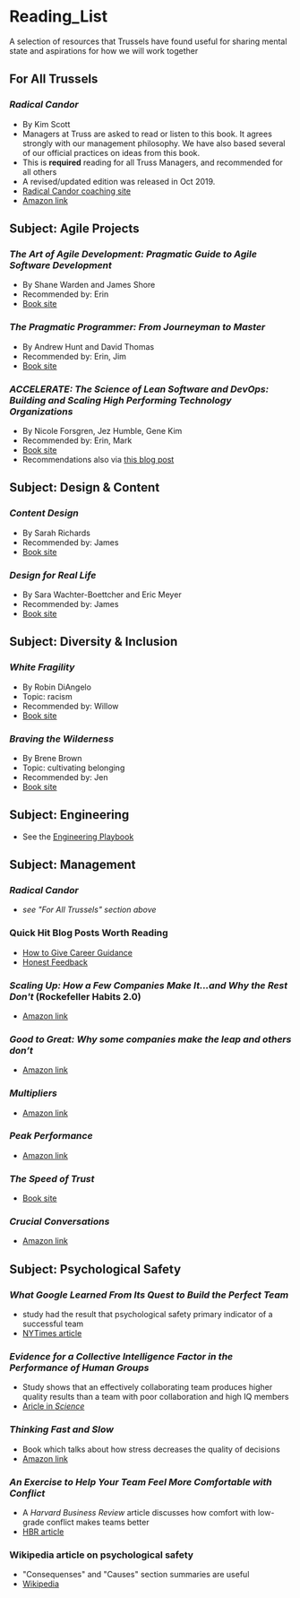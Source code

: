 # Reading_List

A selection of resources that Trussels have found useful for sharing mental state and aspirations for how we will work together

## For All Trussels

### _Radical Candor_

* By Kim Scott
* Managers at Truss are asked to read or listen to this book. It agrees strongly with our management philosophy. We have also based several of our official practices on ideas from this book.
* This is **required** reading for all Truss Managers, and recommended for all others
* A revised/updated edition was released in Oct 2019.
* [Radical Candor coaching site](https://www.radicalcandor.com/)
* [Amazon link](https://www.amazon.com/Radical-Candor-Revised-Kick-Ass-Humanity/dp/1250235375)

## Subject: Agile Projects

### _The Art of Agile Development: Pragmatic Guide to Agile Software Development_

* By Shane Warden and James Shore
* Recommended by: Erin
* [Book site](http://shop.oreilly.com/product/9780596527679.do)

### _The Pragmatic Programmer: From Journeyman to Master_

* By Andrew Hunt and David Thomas
* Recommended by: Erin, Jim
* [Book site](https://pragprog.com/book/tpp/the-pragmatic-programmer)

### _ACCELERATE: The Science of Lean Software and DevOps: Building and Scaling High Performing Technology Organizations_

* By Nicole Forsgren, Jez Humble, Gene Kim
* Recommended by: Erin, Mark
* [Book site](https://itrevolution.com/book/accelerate/)
* Recommendations also via [this blog post](https://jacobian.org/2018/may/2/engmanager-reading-list/)

## Subject: Design & Content

### _Content Design_

* By Sarah Richards
* Recommended by: James
* [Book site](https://contentdesign.london/book/)

### _Design for Real Life_

* By Sara Wachter-Boettcher and Eric Meyer
* Recommended by: James
* [Book site](https://abookapart.com/products/design-for-real-life)

## Subject: Diversity & Inclusion

### _White Fragility_

* By Robin DiAngelo
* Topic: racism
* Recommended by: Willow
* [Book site](https://www.penguinrandomhouse.com/books/566247/white-fragility-by-robin-diangelo/9780807047415/)

### _Braving the Wilderness_

* By Brene Brown
* Topic: cultivating belonging
* Recommended by: Jen
* [Book site](https://www.penguinrandomhouse.com/books/234254/braving-the-wilderness-by-brene-brown-phd-lmsw/9780812995848/)

## Subject: Engineering

* See the [Engineering Playbook](https://github.com/trussworks/Engineering-Playbook/blob/master/developing/learning/README.md)

## Subject: Management

### _Radical Candor_

* _see "For All Trussels" section above_

### Quick Hit Blog Posts Worth Reading

* [How to Give Career Guidance](http://firstround.com/review/this-is-what-impactful-engineering-leadership-looks-like/)
* [Honest Feedback](http://firstround.com/review/radical-candor-the-surprising-secret-to-being-a-good-boss/)

### _Scaling Up: How a Few Companies Make It...and Why the Rest Don't_ (Rockefeller Habits 2.0)

* [Amazon link](https://www.amazon.com/dp/0986019526/ref=cm_sw_r_cp_api_i_KNxFCbG29TFHX)

### _Good to Great: Why some companies make the leap and others don’t_

* [Amazon link](https://www.amazon.com/Good-Great-Some-Companies-Others/dp/0066620996)

### _Multipliers_

* [Amazon link](https://www.amazon.com/Multipliers-Revised-Updated-Leaders-Everyone/dp/0062663070)

### _Peak Performance_

* [Amazon link](https://www.amazon.com/Peak-Performance-Elevate-Burnout-Science/dp/162336793X)

### _The Speed of Trust_

* [Book site](https://www.speedoftrust.com/)

### _Crucial Conversations_

* [Amazon link](https://www.amazon.com/Crucial-Conversations-Talking-Stakes-Second/dp/1469266822)

## Subject: Psychological Safety

### _What Google Learned From Its Quest to Build the Perfect Team_

* study had the result that psychological safety primary indicator of a successful team
* [NYTimes article](https://www.nytimes.com/2016/02/28/magazine/what-google-learned-from-its-quest-to-build-the-perfect-team.html)

### _Evidence for a Collective Intelligence Factor in the Performance of Human Groups_

* Study shows that an effectively collaborating team produces higher quality results than a team with poor collaboration and high IQ members
* [Aricle in _Science_](https://science.sciencemag.org/content/330/6004/686)

### _Thinking Fast and Slow_

* Book which talks about how stress decreases the quality of decisions
* [Amazon link](https://www.amazon.com/Thinking-Fast-Slow-Daniel-Kahneman/dp/0374533555)

### _An Exercise to Help Your Team Feel More Comfortable with Conflict_

* A _Harvard Business Review_ article discusses how comfort with low-grade conflict makes teams better
* [HBR article](https://hbr.org/2019/03/an-exercise-to-help-your-team-feel-more-comfortable-with-conflict)

### Wikipedia article on psychological safety

* "Consequenses" and "Causes" section summaries are useful
* [Wikipedia](https://en.wikipedia.org/wiki/Psychological_safety)
